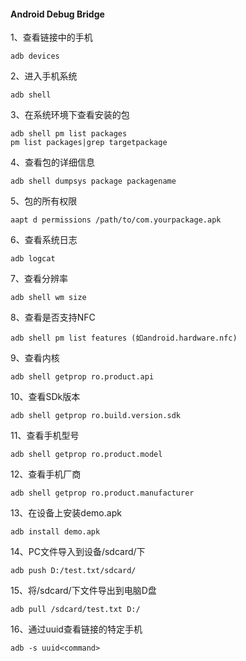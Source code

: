#### Android Debug Bridge



1、查看链接中的手机

```shell
adb devices
```

2、进入手机系统

```shell
adb shell
```

3、在系统环境下查看安装的包

```shell
adb shell pm list packages
pm list packages|grep targetpackage
```

4、查看包的详细信息

```shell
adb shell dumpsys package packagename
```

5、包的所有权限

```shell
aapt d permissions /path/to/com.yourpackage.apk
```

6、查看系统日志

```shell
adb logcat
```

7、查看分辨率

```shell
adb shell wm size
```

8、查看是否支持NFC

```shell
adb shell pm list features (如android.hardware.nfc)
```

9、查看内核

```shell
adb shell getprop ro.product.api
```

10、查看SDk版本

```shell
adb shell getprop ro.build.version.sdk
```

11、查看手机型号

```shell
adb shell getprop ro.product.model
```

12、查看手机厂商

```shell
adb shell getprop ro.product.manufacturer
```

13、在设备上安装demo.apk

```shell
adb install demo.apk
```

14、PC文件导入到设备/sdcard/下

```shell
adb push D:/test.txt/sdcard/
```

15、将/sdcard/下文件导出到电脑D盘

```shell
adb pull /sdcard/test.txt D:/
```

16、通过uuid查看链接的特定手机

```shell
adb -s uuid<command>
```

